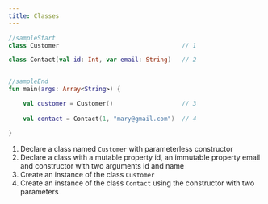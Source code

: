 ```yaml
---
title: Classes
---
```

    
<div class="sample" markdown="1">

```kotlin
//sampleStart
class Customer                                  // 1

class Contact(val id: Int, var email: String)   // 2


//sampleEnd
fun main(args: Array<String>) {

    val customer = Customer()                   // 3
    
    val contact = Contact(1, "mary@gmail.com")  // 4

}
```

</div>

1. Declare a class named `Customer` with parameterless constructor 
2. Declare a class with a mutable property id, an immutable property email and constructor with two arguments id and name
3. Create an instance of the class `Customer`
4. Create an instance of the class `Contact` using the constructor with two parameters

    
    